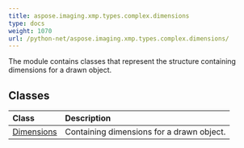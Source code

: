 ```yaml
---
title: aspose.imaging.xmp.types.complex.dimensions
type: docs
weight: 1070
url: /python-net/aspose.imaging.xmp.types.complex.dimensions/
---
```



The module contains classes that represent the structure containing dimensions for a drawn object.

## **Classes**
|**Class**|**Description**|
| :- | :- |
|[Dimensions](/imaging/python-net/aspose.imaging.xmp.types.complex.dimensions/dimensions/)|Containing dimensions for a drawn object.|

